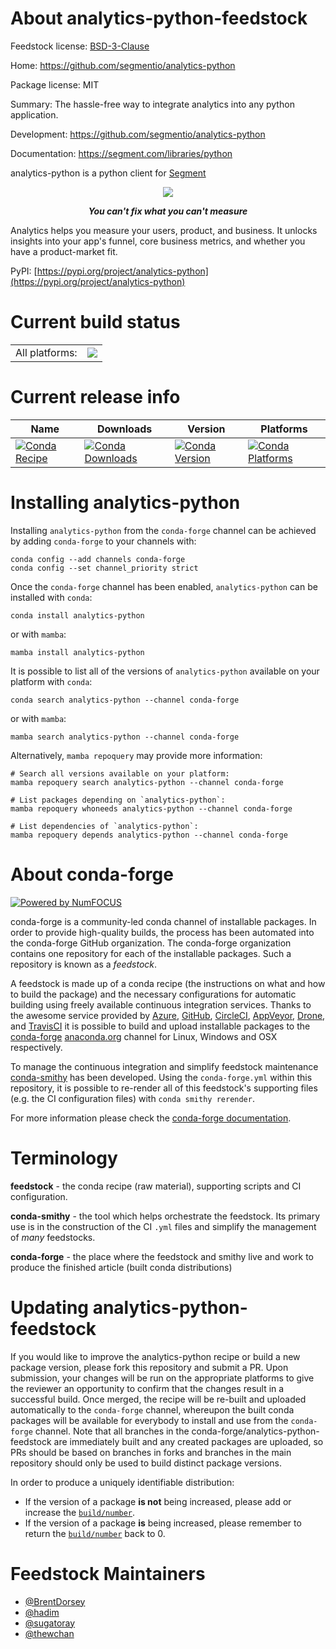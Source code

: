 About analytics-python-feedstock
================================

Feedstock license: [BSD-3-Clause](https://github.com/conda-forge/analytics-python-feedstock/blob/main/LICENSE.txt)

Home: https://github.com/segmentio/analytics-python

Package license: MIT

Summary: The hassle-free way to integrate analytics into any python application.

Development: https://github.com/segmentio/analytics-python

Documentation: https://segment.com/libraries/python

analytics-python is a python client for [Segment](https://segment.com)

<div align="center">
  <img src="https://user-images.githubusercontent.com/16131737/53616895-a1142d80-3b99-11e9-8e0e-594c0b0dcdc9.png"/>
  <p><b><i>You can't fix what you can't measure</i></b></p>
</div>

Analytics helps you measure your users, product, and business.
It unlocks insights into your app's funnel, core business metrics,
and whether you have a product-market fit.

PyPI: [https://pypi.org/project/analytics-python](https://pypi.org/project/analytics-python)


Current build status
====================


<table><tr><td>All platforms:</td>
    <td>
      <a href="https://dev.azure.com/conda-forge/feedstock-builds/_build/latest?definitionId=6616&branchName=main">
        <img src="https://dev.azure.com/conda-forge/feedstock-builds/_apis/build/status/analytics-python-feedstock?branchName=main">
      </a>
    </td>
  </tr>
</table>

Current release info
====================

| Name | Downloads | Version | Platforms |
| --- | --- | --- | --- |
| [![Conda Recipe](https://img.shields.io/badge/recipe-analytics--python-green.svg)](https://anaconda.org/conda-forge/analytics-python) | [![Conda Downloads](https://img.shields.io/conda/dn/conda-forge/analytics-python.svg)](https://anaconda.org/conda-forge/analytics-python) | [![Conda Version](https://img.shields.io/conda/vn/conda-forge/analytics-python.svg)](https://anaconda.org/conda-forge/analytics-python) | [![Conda Platforms](https://img.shields.io/conda/pn/conda-forge/analytics-python.svg)](https://anaconda.org/conda-forge/analytics-python) |

Installing analytics-python
===========================

Installing `analytics-python` from the `conda-forge` channel can be achieved by adding `conda-forge` to your channels with:

```
conda config --add channels conda-forge
conda config --set channel_priority strict
```

Once the `conda-forge` channel has been enabled, `analytics-python` can be installed with `conda`:

```
conda install analytics-python
```

or with `mamba`:

```
mamba install analytics-python
```

It is possible to list all of the versions of `analytics-python` available on your platform with `conda`:

```
conda search analytics-python --channel conda-forge
```

or with `mamba`:

```
mamba search analytics-python --channel conda-forge
```

Alternatively, `mamba repoquery` may provide more information:

```
# Search all versions available on your platform:
mamba repoquery search analytics-python --channel conda-forge

# List packages depending on `analytics-python`:
mamba repoquery whoneeds analytics-python --channel conda-forge

# List dependencies of `analytics-python`:
mamba repoquery depends analytics-python --channel conda-forge
```


About conda-forge
=================

[![Powered by
NumFOCUS](https://img.shields.io/badge/powered%20by-NumFOCUS-orange.svg?style=flat&colorA=E1523D&colorB=007D8A)](https://numfocus.org)

conda-forge is a community-led conda channel of installable packages.
In order to provide high-quality builds, the process has been automated into the
conda-forge GitHub organization. The conda-forge organization contains one repository
for each of the installable packages. Such a repository is known as a *feedstock*.

A feedstock is made up of a conda recipe (the instructions on what and how to build
the package) and the necessary configurations for automatic building using freely
available continuous integration services. Thanks to the awesome service provided by
[Azure](https://azure.microsoft.com/en-us/services/devops/), [GitHub](https://github.com/),
[CircleCI](https://circleci.com/), [AppVeyor](https://www.appveyor.com/),
[Drone](https://cloud.drone.io/welcome), and [TravisCI](https://travis-ci.com/)
it is possible to build and upload installable packages to the
[conda-forge](https://anaconda.org/conda-forge) [anaconda.org](https://anaconda.org/)
channel for Linux, Windows and OSX respectively.

To manage the continuous integration and simplify feedstock maintenance
[conda-smithy](https://github.com/conda-forge/conda-smithy) has been developed.
Using the ``conda-forge.yml`` within this repository, it is possible to re-render all of
this feedstock's supporting files (e.g. the CI configuration files) with ``conda smithy rerender``.

For more information please check the [conda-forge documentation](https://conda-forge.org/docs/).

Terminology
===========

**feedstock** - the conda recipe (raw material), supporting scripts and CI configuration.

**conda-smithy** - the tool which helps orchestrate the feedstock.
                   Its primary use is in the construction of the CI ``.yml`` files
                   and simplify the management of *many* feedstocks.

**conda-forge** - the place where the feedstock and smithy live and work to
                  produce the finished article (built conda distributions)


Updating analytics-python-feedstock
===================================

If you would like to improve the analytics-python recipe or build a new
package version, please fork this repository and submit a PR. Upon submission,
your changes will be run on the appropriate platforms to give the reviewer an
opportunity to confirm that the changes result in a successful build. Once
merged, the recipe will be re-built and uploaded automatically to the
`conda-forge` channel, whereupon the built conda packages will be available for
everybody to install and use from the `conda-forge` channel.
Note that all branches in the conda-forge/analytics-python-feedstock are
immediately built and any created packages are uploaded, so PRs should be based
on branches in forks and branches in the main repository should only be used to
build distinct package versions.

In order to produce a uniquely identifiable distribution:
 * If the version of a package **is not** being increased, please add or increase
   the [``build/number``](https://docs.conda.io/projects/conda-build/en/latest/resources/define-metadata.html#build-number-and-string).
 * If the version of a package **is** being increased, please remember to return
   the [``build/number``](https://docs.conda.io/projects/conda-build/en/latest/resources/define-metadata.html#build-number-and-string)
   back to 0.

Feedstock Maintainers
=====================

* [@BrentDorsey](https://github.com/BrentDorsey/)
* [@hadim](https://github.com/hadim/)
* [@sugatoray](https://github.com/sugatoray/)
* [@thewchan](https://github.com/thewchan/)

